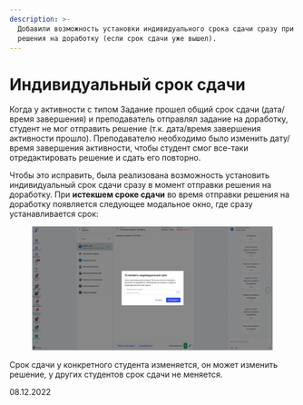 ```yaml
---
description: >-
  Добавили возможность установки индивидуального срока сдачи сразу при отправке
  решения на доработку (если срок сдачи уже вышел).
---
```


# Индивидуальный срок сдачи

Когда у активности с типом Задание прошел общий срок сдачи (дата/время завершения) и преподаватель отправлял задание на доработку, студент не мог отправить решение (т.к. дата/время завершения активности прошло).  Преподавателю необходимо было изменить дату/время  завершения активности, чтобы студент смог все-таки отредактировать решение и сдать его повторно.

Чтобы это исправить, была реализована возможность установить индивидуальный срок сдачи сразу в момент отправки решения на доработку. При **истекшем сроке сдачи** во время отправки решения на доработку появляется следующее модальное окно, где сразу устанавливается срок:

<figure><img src="../../.gitbook/assets/image (258).png" alt=""><figcaption></figcaption></figure>

Срок сдачи у конкретного студента изменяется, он может изменить решение, у других студентов срок сдачи не меняется.

08.12.2022
